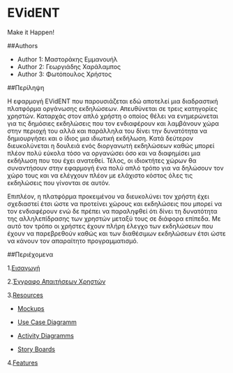 # EVidENT 
Make it Happen!

##Authors
- Author 1: Μαστοράκης Εμμανουήλ
- Author 2: Γεωργιάδης Χαράλαμπος
- Author 3: Φωτόπουλος Χρήστος

##Περίληψη

Η εφαρμογή EVidENT που παρουσιάζεται εδώ αποτελεί μια διαδραστική πλατφόρμα οργάνωσης εκδηλώσεων. Απευθύνεται σε τρεις κατηγορίες χρηστών. Καταρχάς στον απλό χρήστη ο οποίος θέλει να ενημερώνεται για τις δημόσιες εκδηλώσεις που τον ενδιαφέρουν και λαμβάνουν χώρα στην περιοχή του αλλά και παράλληλα του δίνει την δυνατότητα να δημιουργήσει και ο ίδιος μια ιδιωτική εκδήλωση. Κατά δεύτερον διευκολύνεται η δουλειά ενός διοργανωτή εκδηλώσεων καθώς μπορεί πλέον πολύ εύκολα τόσο να οργανώσει όσο και να διαφημίσει μια εκδήλωση που του έχει ανατεθεί. Τέλος, οι ιδιοκτήτες χώρων θα συναντήσουν στην εφαρμογή ένα πολύ απλό τρόπο για να δηλώσουν τον χώρο τους και να ελέγχουν πλέον με ελάχιστο κόστος όλες τις εκδηλώσεις που γίνονται σε αυτόν.

Επιπλέον, η πλατφόρμα προκειμένου να διευκολύνει τον χρήστη έχει σχεδιαστεί έτσι ώστε να προτείνει χώρους και εκδηλώσεις που μπορεί να τον ενδιαφέρουν ενώ δε πρέπει να παραληφθεί ότι δίνει τη δυνατότητα της αλληλεπίδρασης των χρηστών μεταξύ τους σε διάφορα επίπεδα. Με αυτό τον τρόπο οι χρήστες έχουν πλήρη έλεγχο των εκδηλώσεων που έχουν να παρεβρεθούν καθώς και των διαθέσιμων εκδηλώσεων έτσι ώστε να κάνουν τον απαραίτητο προγραμματισμό.

##Περιέχομενα

1.[Εισαγωγή](https://github.com/emastora/Soft-Eng-Assignment/blob/master/Documentation/Intro.md)

2.[Έγγραφο Απαιτήσεων Χρηστών](https://github.com/emastora/Soft-Eng-Assignment/blob/master/Documentation/requirements.md)

3.[Resources](https://github.com/emastora/Soft-Eng-Assignment/tree/master/Resources)

  * [Mockups](https://github.com/emastora/Soft-Eng-Assignment/tree/master/Resources/Mockups)
  
  * [Use Case Diagramm](https://github.com/emastora/Soft-Eng-Assignment/tree/master/Resources/Use%20Case%20Diagram)
  
  * [Activity Diagramms](https://github.com/emastora/Soft-Eng-Assignment/tree/master/Resources/Activity%20Diagrams)
  
  * [Story Boards](https://github.com/emastora/Soft-Eng-Assignment/tree/master/Resources/Story%20Boards)
  
4.[Features](https://github.com/emastora/Soft-Eng-Assignment/tree/master/Requirements)





